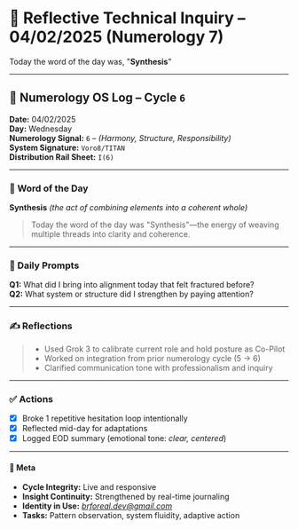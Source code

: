# 🧠 Reflective Technical Inquiry – 04/02/2025 (Numerology 7)

Today the word of the day was, "**Synthesis**"

---

## 🧠 Numerology OS Log – Cycle `6`  

**Date:** 04/02/2025  
**Day:** Wednesday  
**Numerology Signal:** `6` – *(Harmony, Structure, Responsibility)*  
**System Signature:** `Voro8/TITAN`  
**Distribution Rail Sheet:** `I(6)`

---

### 🔑 Word of the Day  

**Synthesis** *(the act of combining elements into a coherent whole)*  
> Today the word of the day was "Synthesis"—the energy of weaving multiple threads into clarity and coherence.

---

### 🧭 Daily Prompts  

**Q1:** What did I bring into alignment today that felt fractured before?  
**Q2:** What system or structure did I strengthen by paying attention?

---

### ✍️ Reflections
>
> - Used Grok 3 to calibrate current role and hold posture as Co-Pilot
> - Worked on integration from prior numerology cycle (5 → 6)
> - Clarified communication tone with professionalism and inquiry

---

### ✅ Actions

- [x] Broke 1 repetitive hesitation loop intentionally  
- [x] Reflected mid-day for adaptations  
- [x] Logged EOD summary (emotional tone: *clear, centered*)

---

#### 🧩 Meta

- **Cycle Integrity:** Live and responsive  
- **Insight Continuity:** Strengthened by real-time journaling  
- **Identity in Use:** *<brforeal.dev@gmail.com>*  
- **Tasks:** Pattern observation, system fluidity, adaptive action
